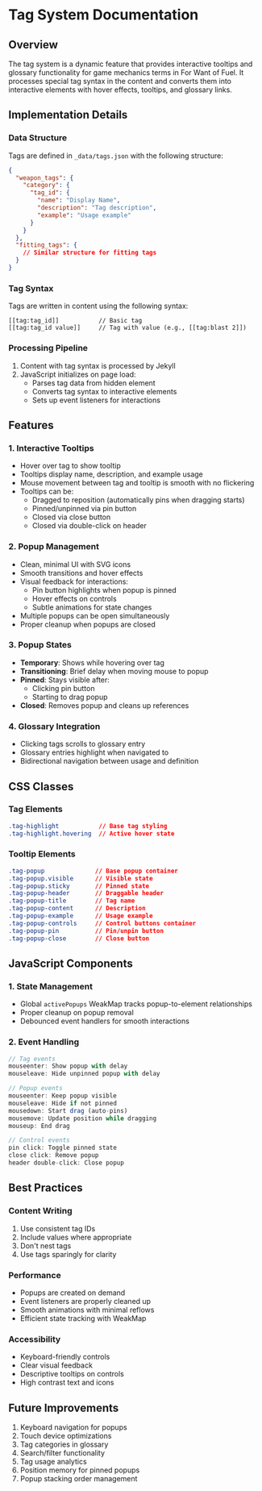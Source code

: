 # Tag System Documentation

## Overview
The tag system is a dynamic feature that provides interactive tooltips and glossary functionality for game mechanics terms in For Want of Fuel. It processes special tag syntax in the content and converts them into interactive elements with hover effects, tooltips, and glossary links.

## Implementation Details

### Data Structure
Tags are defined in `_data/tags.json` with the following structure:
```json
{
  "weapon_tags": {
    "category": {
      "tag_id": {
        "name": "Display Name",
        "description": "Tag description",
        "example": "Usage example"
      }
    }
  },
  "fitting_tags": {
    // Similar structure for fitting tags
  }
}
```

### Tag Syntax
Tags are written in content using the following syntax:
```
[[tag:tag_id]]           // Basic tag
[[tag:tag_id value]]     // Tag with value (e.g., [[tag:blast 2]])
```

### Processing Pipeline
1. Content with tag syntax is processed by Jekyll
2. JavaScript initializes on page load:
   - Parses tag data from hidden element
   - Converts tag syntax to interactive elements
   - Sets up event listeners for interactions

## Features

### 1. Interactive Tooltips
- Hover over tag to show tooltip
- Tooltips display name, description, and example usage
- Mouse movement between tag and tooltip is smooth with no flickering
- Tooltips can be:
  - Dragged to reposition (automatically pins when dragging starts)
  - Pinned/unpinned via pin button
  - Closed via close button
  - Closed via double-click on header

### 2. Popup Management
- Clean, minimal UI with SVG icons
- Smooth transitions and hover effects
- Visual feedback for interactions:
  - Pin button highlights when popup is pinned
  - Hover effects on controls
  - Subtle animations for state changes
- Multiple popups can be open simultaneously
- Proper cleanup when popups are closed

### 3. Popup States
- **Temporary**: Shows while hovering over tag
- **Transitioning**: Brief delay when moving mouse to popup
- **Pinned**: Stays visible after:
  - Clicking pin button
  - Starting to drag popup
- **Closed**: Removes popup and cleans up references

### 4. Glossary Integration
- Clicking tags scrolls to glossary entry
- Glossary entries highlight when navigated to
- Bidirectional navigation between usage and definition

## CSS Classes

### Tag Elements
```css
.tag-highlight           // Base tag styling
.tag-highlight.hovering  // Active hover state
```

### Tooltip Elements
```css
.tag-popup              // Base popup container
.tag-popup.visible      // Visible state
.tag-popup.sticky       // Pinned state
.tag-popup-header       // Draggable header
.tag-popup-title        // Tag name
.tag-popup-content      // Description
.tag-popup-example      // Usage example
.tag-popup-controls     // Control buttons container
.tag-popup-pin          // Pin/unpin button
.tag-popup-close        // Close button
```

## JavaScript Components

### 1. State Management
- Global `activePopups` WeakMap tracks popup-to-element relationships
- Proper cleanup on popup removal
- Debounced event handlers for smooth interactions

### 2. Event Handling
```javascript
// Tag events
mouseenter: Show popup with delay
mouseleave: Hide unpinned popup with delay

// Popup events
mouseenter: Keep popup visible
mouseleave: Hide if not pinned
mousedown: Start drag (auto-pins)
mousemove: Update position while dragging
mouseup: End drag

// Control events
pin click: Toggle pinned state
close click: Remove popup
header double-click: Close popup
```

## Best Practices

### Content Writing
1. Use consistent tag IDs
2. Include values where appropriate
3. Don't nest tags
4. Use tags sparingly for clarity

### Performance
- Popups are created on demand
- Event listeners are properly cleaned up
- Smooth animations with minimal reflows
- Efficient state tracking with WeakMap

### Accessibility
- Keyboard-friendly controls
- Clear visual feedback
- Descriptive tooltips on controls
- High contrast text and icons

## Future Improvements
1. Keyboard navigation for popups
2. Touch device optimizations
3. Tag categories in glossary
4. Search/filter functionality
5. Tag usage analytics
6. Position memory for pinned popups
7. Popup stacking order management 